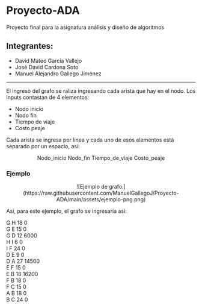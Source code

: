 # Proyecto-ADA
Proyecto final para la asignatura análisis y diseño de algoritmos

## Integrantes:

- David Mateo García Vallejo
- José David Cardona Soto
- Manuel Alejandro Gallego Jiménez

***

El ingreso del grafo se raliza ingresando cada arista que hay en el nodo.
Los inputs contastan de 4 elementos: 

- Nodo inicio
- Nodo fin
- Tiempo de viaje 
- Costo peaje

Cada arista se ingresa por línea y cada uno de esos elementos está separado por un espacio, así:

<div align="center">
Nodo_inicio Nodo_fin Tiempo_de_viaje Costo_peaje   
</div>

### Ejemplo

<div align="center">
![Ejemplo de grafo.](https://raw.githubusercontent.com/ManuelGallegoJ/Proyecto-ADA/main/assets/ejemplo-png.png)
</div>

Así, para este ejemplo, el grafo se ingresaría así: 

G H 18 0  
G E 15 0  
G D 12 6000  
H I 6 0  
I F 24 0  
D E 9 0  
D A 27 14500  
E F 15 0  
E B 18 16200  
F B 18 0  
F C 15 0  
A B 18 0  
B C 24 0  
